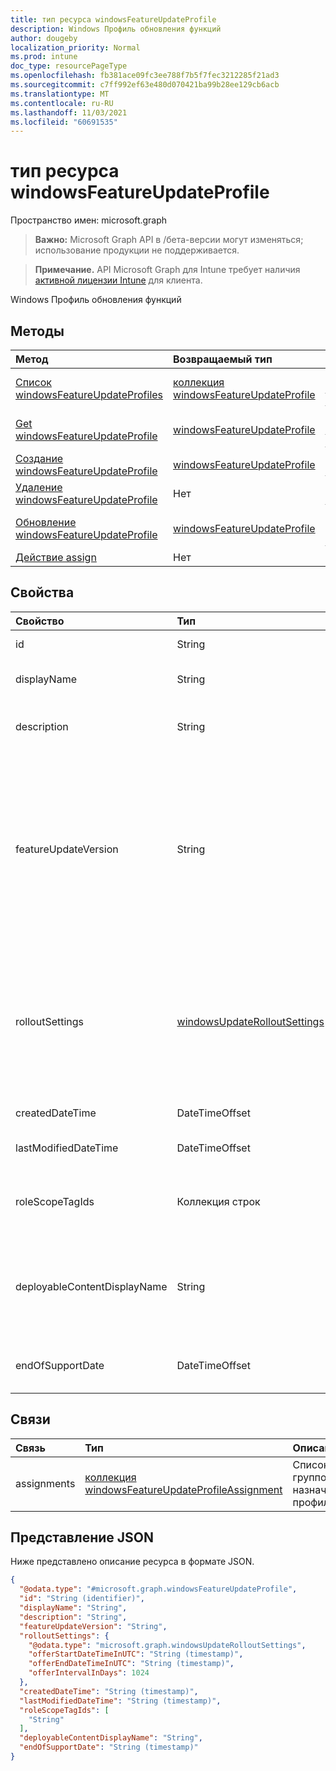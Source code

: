```yaml
---
title: тип ресурса windowsFeatureUpdateProfile
description: Windows Профиль обновления функций
author: dougeby
localization_priority: Normal
ms.prod: intune
doc_type: resourcePageType
ms.openlocfilehash: fb381ace09fc3ee788f7b5f7fec3212285f21ad3
ms.sourcegitcommit: c7ff992ef63e480d070421ba99b28ee129cb6acb
ms.translationtype: MT
ms.contentlocale: ru-RU
ms.lasthandoff: 11/03/2021
ms.locfileid: "60691535"
---
```

# <a name="windowsfeatureupdateprofile-resource-type"></a>тип ресурса windowsFeatureUpdateProfile

Пространство имен: microsoft.graph

> **Важно:** Microsoft Graph API в /бета-версии могут изменяться; использование продукции не поддерживается.

> **Примечание.** API Microsoft Graph для Intune требует наличия [активной лицензии Intune](https://go.microsoft.com/fwlink/?linkid=839381) для клиента.

Windows Профиль обновления функций

## <a name="methods"></a>Методы
|Метод|Возвращаемый тип|Описание|
|:---|:---|:---|
|[Список windowsFeatureUpdateProfiles](../api/intune-softwareupdate-windowsfeatureupdateprofile-list.md)|[коллекция windowsFeatureUpdateProfile](../resources/intune-softwareupdate-windowsfeatureupdateprofile.md)|Список свойств и связей [объектов windowsFeatureUpdateProfile.](../resources/intune-softwareupdate-windowsfeatureupdateprofile.md)|
|[Get windowsFeatureUpdateProfile](../api/intune-softwareupdate-windowsfeatureupdateprofile-get.md)|[windowsFeatureUpdateProfile](../resources/intune-softwareupdate-windowsfeatureupdateprofile.md)|Чтение свойств и связей [объекта windowsFeatureUpdateProfile.](../resources/intune-softwareupdate-windowsfeatureupdateprofile.md)|
|[Создание windowsFeatureUpdateProfile](../api/intune-softwareupdate-windowsfeatureupdateprofile-create.md)|[windowsFeatureUpdateProfile](../resources/intune-softwareupdate-windowsfeatureupdateprofile.md)|Создайте [новый объект windowsFeatureUpdateProfile.](../resources/intune-softwareupdate-windowsfeatureupdateprofile.md)|
|[Удаление windowsFeatureUpdateProfile](../api/intune-softwareupdate-windowsfeatureupdateprofile-delete.md)|Нет|Удаляет [windowsFeatureUpdateProfile](../resources/intune-softwareupdate-windowsfeatureupdateprofile.md).|
|[Обновление windowsFeatureUpdateProfile](../api/intune-softwareupdate-windowsfeatureupdateprofile-update.md)|[windowsFeatureUpdateProfile](../resources/intune-softwareupdate-windowsfeatureupdateprofile.md)|Обновление свойств объекта [windowsFeatureUpdateProfile.](../resources/intune-softwareupdate-windowsfeatureupdateprofile.md)|
|[Действие assign](../api/intune-softwareupdate-windowsfeatureupdateprofile-assign.md)|Нет|Н/Д|

## <a name="properties"></a>Свойства
|Свойство|Тип|Описание|
|:---|:---|:---|
|id|String|Идентификатор объекта.|
|displayName|String|Имя отображения профиля.|
|description|String|Описание профиля, указанного пользователем.|
|featureUpdateVersion|String|Версия обновления функций, которая будет развернута на устройствах, на которые ориентирован этот профиль. Версия может быть любой поддерживаемой версией, например 1709, 1803 или 1809 и так далее.|
|rolloutSettings|[windowsUpdateRolloutSettings](../resources/intune-softwareupdate-windowsupdaterolloutsettings.md)|Параметры обновления windows, включая время начала предложения, время конечной даты предложения и дни между каждым набором предложений.|
|createdDateTime|DateTimeOffset|Время создания профиля.|
|lastModifiedDateTime|DateTimeOffset|Дата последнего изменения профиля.|
|roleScopeTagIds|Коллекция строк|Список тегов области для этого объекта обновления функций.|
|deployableContentDisplayName|String|Удобное отображаемое имя развернутого контента профиля обновления качества|
|endOfSupportDate|DateTimeOffset|Последняя поддерживаемая дата обновления функций|

## <a name="relationships"></a>Связи
|Связь|Тип|Описание|
|:---|:---|:---|
|assignments|[коллекция windowsFeatureUpdateProfileAssignment](../resources/intune-softwareupdate-windowsfeatureupdateprofileassignment.md)|Список групповых назначений профиля.|

## <a name="json-representation"></a>Представление JSON
Ниже представлено описание ресурса в формате JSON.
<!-- {
  "blockType": "resource",
  "keyProperty": "id",
  "@odata.type": "microsoft.graph.windowsFeatureUpdateProfile"
}
-->
``` json
{
  "@odata.type": "#microsoft.graph.windowsFeatureUpdateProfile",
  "id": "String (identifier)",
  "displayName": "String",
  "description": "String",
  "featureUpdateVersion": "String",
  "rolloutSettings": {
    "@odata.type": "microsoft.graph.windowsUpdateRolloutSettings",
    "offerStartDateTimeInUTC": "String (timestamp)",
    "offerEndDateTimeInUTC": "String (timestamp)",
    "offerIntervalInDays": 1024
  },
  "createdDateTime": "String (timestamp)",
  "lastModifiedDateTime": "String (timestamp)",
  "roleScopeTagIds": [
    "String"
  ],
  "deployableContentDisplayName": "String",
  "endOfSupportDate": "String (timestamp)"
}
```



